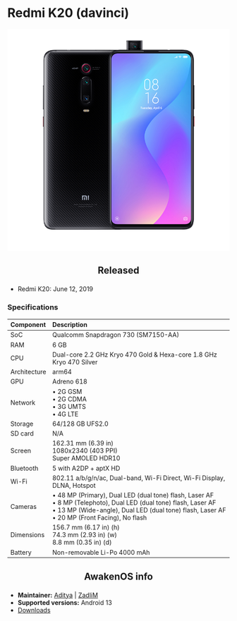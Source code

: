 # Redmi K20 (davinci)

![davinci](/images/davinci.png)

## <p align="center"> Released </p>
- Redmi K20: June 12, 2019

### Specifications
**Component**	| **Description**
:---------------|:---------------
SoC		| Qualcomm Snapdragon 730 (SM7150-AA)
RAM		| 6 GB
CPU		| Dual-core 2.2 GHz Kryo 470 Gold & Hexa-core 1.8 GHz Kryo 470 Silver
Architecture	| arm64
GPU		| Adreno 618
Network		| • 2G GSM <br /> • 2G CDMA <br /> • 3G UMTS <br /> • 4G LTE
Storage		| 64/128 GB UFS2.0
SD card		| N/A
Screen		| 162.31 mm (6.39 in) <br /> 1080x2340 (403 PPI) <br /> Super AMOLED HDR10
Bluetooth	| 5 with A2DP + aptX HD
Wi-Fi		| 802.11 a/b/g/n/ac, Dual-band, Wi-Fi Direct, Wi-Fi Display, DLNA, Hotspot
Cameras		| • 48 MP (Primary), Dual LED (dual tone) flash, Laser AF <br /> • 8 MP (Telephoto), Dual LED (dual tone) flash, Laser AF <br /> • 13 MP (Wide-angle), Dual LED (dual tone) flash, Laser AF <br /> • 20 MP (Front Facing), No flash
Dimensions	| 156.7 mm (6.17 in) (h) <br /> 74.3 mm (2.93 in) (w) <br /> 8.8 mm (0.35 in) (d)
Battery		| Non-removable Li-Po 4000 mAh

## <p align="center"> AwakenOS info </p>
* **Maintainer:**	  [Aditya](https://github.com/Ad1tyaS1ngh) | [ZadliM](https://github.com/zadli)
* **Supported versions:** Android 13
* [Downloads](https://sourceforge.net/projects/project-awaken/files/davinci/)
